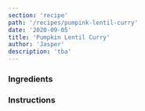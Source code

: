 ```yaml
---
section: 'recipe'
path: '/recipes/pumpink-lentil-curry'
date: '2020-09-05'
title: 'Pumpkin Lentil Curry'
author: 'Jasper'
description: 'tba'
---
```


### Ingredients

### Instructions

